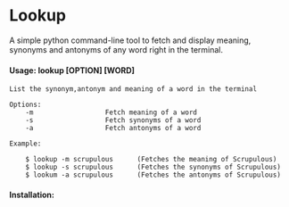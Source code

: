 # Lookup
A simple python command-line tool to fetch and display meaning, synonyms and antonyms of any word right in the terminal.

#### Usage: lookup [OPTION] [WORD] 

    List the synonym,antonym and meaning of a word in the terminal
    
    Options:
        -m                  Fetch meaning of a word
        -s                  Fetch synonyms of a word
        -a                  Fetch antonyms of a word
    
    Example:
        
        $ lookup -m scrupulous      (Fetches the meaning of Scrupulous)
        $ lookup -s scrupulous      (Fetches the synonyms of Scrupulous)
        $ lookum -a scrupulous      (Fetches the antonyms of Scrupulous)

#### Installation:


